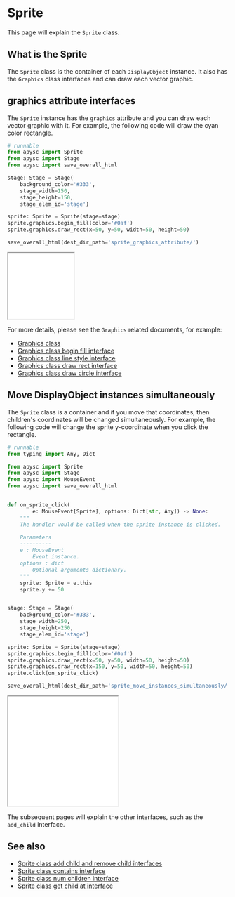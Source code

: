 # Sprite

This page will explain the `Sprite` class.

## What is the Sprite

The `Sprite` class is the container of each `DisplayObject` instance. It also has the `Graphics` class interfaces and can draw each vector graphic.

## graphics attribute interfaces

The `Sprite` instance has the `graphics` attribute and you can draw each vector graphic with it. For example, the following code will draw the cyan color rectangle.

```py
# runnable
from apysc import Sprite
from apysc import Stage
from apysc import save_overall_html

stage: Stage = Stage(
    background_color='#333',
    stage_width=150,
    stage_height=150,
    stage_elem_id='stage')

sprite: Sprite = Sprite(stage=stage)
sprite.graphics.begin_fill(color='#0af')
sprite.graphics.draw_rect(x=50, y=50, width=50, height=50)

save_overall_html(dest_dir_path='sprite_graphics_attribute/')
```

<iframe src="static/sprite_graphics_attribute/index.html" width="150" height="150"></iframe>

For more details, please see the `Graphics` related documents, for example:

- [Graphics class](graphics.md)
- [Graphics class begin fill interface](graphics_begin_fill.md)
- [Graphics class line style interface](graphics_line_style.md)
- [Graphics class draw rect interface](graphics_draw_rect.md)
- [Graphics class draw circle interface](graphics_draw_circle.md)

## Move DisplayObject instances simultaneously

The `Sprite` class is a container and if you move that coordinates, then children's coordinates will be changed simultaneously. For example, the following code will change the sprite y-coordinate when you click the rectangle.

```py
# runnable
from typing import Any, Dict

from apysc import Sprite
from apysc import Stage
from apysc import MouseEvent
from apysc import save_overall_html


def on_sprite_click(
        e: MouseEvent[Sprite], options: Dict[str, Any]) -> None:
    """
    The handler would be called when the sprite instance is clicked.

    Parameters
    ----------
    e : MouseEvent
        Event instance.
    options : dict
        Optional arguments dictionary.
    """
    sprite: Sprite = e.this
    sprite.y += 50


stage: Stage = Stage(
    background_color='#333',
    stage_width=250,
    stage_height=250,
    stage_elem_id='stage')

sprite: Sprite = Sprite(stage=stage)
sprite.graphics.begin_fill(color='#0af')
sprite.graphics.draw_rect(x=50, y=50, width=50, height=50)
sprite.graphics.draw_rect(x=150, y=50, width=50, height=50)
sprite.click(on_sprite_click)

save_overall_html(dest_dir_path='sprite_move_instances_simultaneously/')
```

<iframe src="static/sprite_move_instances_simultaneously/index.html" width="250" height="250"></iframe>

The subsequent pages will explain the other interfaces, such as the `add_child` interface.

## See also

- [Sprite class add child and remove child interfaces](sprite_add_child_and_remove_child.md)
- [Sprite class contains interface](sprite_contains.md)
- [Sprite class num children interface](sprite_num_children.md)
- [Sprite class get child at interface](sprite_get_child_at.md)

